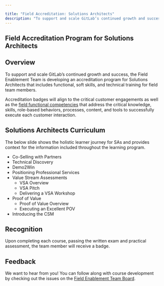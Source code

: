 ```yaml
---

title: "Field Accreditation: Solutions Architects"
description: "To support and scale GitLab’s continued growth and success, the Field Enablement Team is developing a accreditation program for Solutions Architects that includes functional, soft skills, and technical training for field team members"
---
```


## Field Accreditation Program for Solutions Architects





## Overview

To support and scale GitLab’s continued growth and success, the Field Enablement Team is developing an accreditation program for Solutions Architects that includes functional, soft skills, and technical training for field team members.  

Accreditation badges will align to the critical customer engagements as well as the [field functional competencies](https://about.gitlab.com/handbook/sales/training/field-functional-competencies/) that address the critical knowledge, skills, role-based behaviors, processes, content, and tools to successfully execute each customer interaction.

## Solutions Architects Curriculum

The below slide shows the holistic learner journey for SAs and provides context for the information included throughout the learning program.

- Co-Selling with Partners
- Technical Discovery
- Demo2Win
- Positioning Professional Services
- Value Stream Assessments
    - VSA Overview
    - VSA Pitch
    - Delivering a VSA Workshop
- Proof of Value
    - Proof of Value Overview
    - Executing an Excellent POV
- Introducing the CSM


## Recognition

Upon completing each course, passing the written exam and practical assessment, the team member will receive a badge.

## Feedback

We want to hear from you! You can follow along with course development by checking out the issues on the [Field Enablement Team Board](https://gitlab.com/groups/gitlab-com/-/boards/2714682?label_name[]=Field%20Learning%20Programs).
